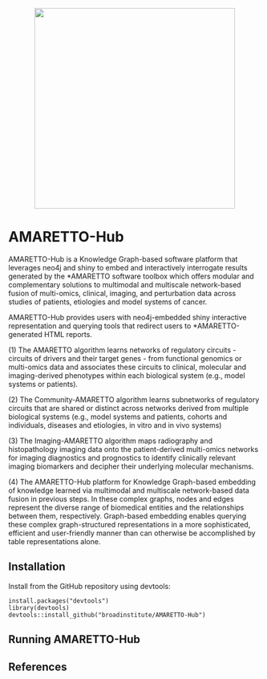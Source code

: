 
<p align="center">
  <a href="https://github.com/broadinstitute/AMARETTO-Hub/">
    <img height="400" src="https://github.com/broadinstitute/AMARETTO-Hub/blob/master/inst/extdata/metadata.pdf">
  </a>
  <h1 align="center"></h1>
</p>

# AMARETTO-Hub

AMARETTO-Hub is a Knowledge Graph-based software platform that leverages neo4j and shiny to embed and interactively interrogate results generated by the *AMARETTO software toolbox which offers modular and complementary solutions to multimodal and multiscale network-based fusion of multi-omics, clinical, imaging, and perturbation data across studies of patients, etiologies and model systems of cancer.

AMARETTO-Hub provides users with neo4j-embedded shiny interactive representation and querying tools that redirect users to *AMARETTO-generated HTML reports.

(1) The AMARETTO algorithm learns networks of regulatory circuits - circuits of drivers and their target genes - from functional genomics or multi-omics data and associates these circuits to clinical, molecular and imaging-derived phenotypes within each biological system (e.g., model systems or patients).

(2) The Community-AMARETTO algorithm learns subnetworks of regulatory circuits that are shared or distinct across networks derived from multiple biological systems (e.g., model systems and patients, cohorts and individuals, diseases and etiologies, in vitro and in vivo systems)

(3) The Imaging-AMARETTO algorithm maps radiography and histopathology imaging data onto the patient-derived multi-omics networks for imaging diagnostics and prognostics to identify clinically relevant imaging biomarkers and decipher their underlying molecular mechanisms.

(4) The AMARETTO-Hub platform for Knowledge Graph-based embedding of knowledge learned via multimodal and multiscale network-based data fusion in previous steps. In these complex graphs, nodes and edges represent the diverse range of biomedical entities and the relationships between them, respectively. Graph-based embedding enables querying these complex graph-structured representations in a more sophisticated, efficient and user-friendly manner than can otherwise be accomplished by table representations alone.

## Installation

Install from the GitHub repository using devtools:

    install.packages("devtools")
    library(devtools)
    devtools::install_github("broadinstitute/AMARETTO-Hub")

## Running AMARETTO-Hub

## References